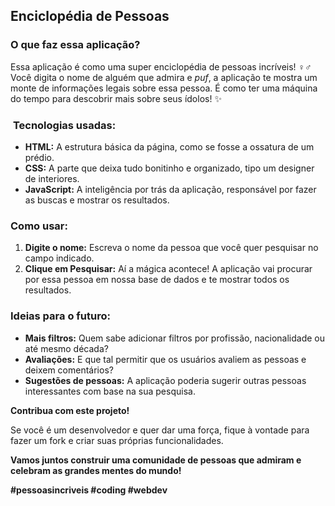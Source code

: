 ##  Enciclopédia de Pessoas

###  **O que faz essa aplicação?**

Essa aplicação é como uma super enciclopédia de pessoas incríveis! ‍♀️‍♂️ Você digita o nome de alguém que admira e *puf*, a aplicação te mostra um monte de informações legais sobre essa pessoa. É como ter uma máquina do tempo para descobrir mais sobre seus ídolos! ✨

### ️ **Tecnologias usadas:**

* **HTML:** A estrutura básica da página, como se fosse a ossatura de um prédio.
* **CSS:** A parte que deixa tudo bonitinho e organizado, tipo um designer de interiores.
* **JavaScript:** A inteligência por trás da aplicação, responsável por fazer as buscas e mostrar os resultados.

###  **Como usar:**

1. **Digite o nome:** Escreva o nome da pessoa que você quer pesquisar no campo indicado.
2. **Clique em Pesquisar:** Aí a mágica acontece! A aplicação vai procurar por essa pessoa em nossa base de dados e te mostrar todos os resultados.

###  **Ideias para o futuro:**

* **Mais filtros:** Quem sabe adicionar filtros por profissão, nacionalidade ou até mesmo década?
* **Avaliações:** E que tal permitir que os usuários avaliem as pessoas e deixem comentários?
* **Sugestões de pessoas:** A aplicação poderia sugerir outras pessoas interessantes com base na sua pesquisa.

**Contribua com este projeto!**

Se você é um desenvolvedor e quer dar uma força, fique à vontade para fazer um fork e criar suas próprias funcionalidades. 

**Vamos juntos construir uma comunidade de pessoas que admiram e celebram as grandes mentes do mundo!** 

**#pessoasincriveis #coding #webdev**
